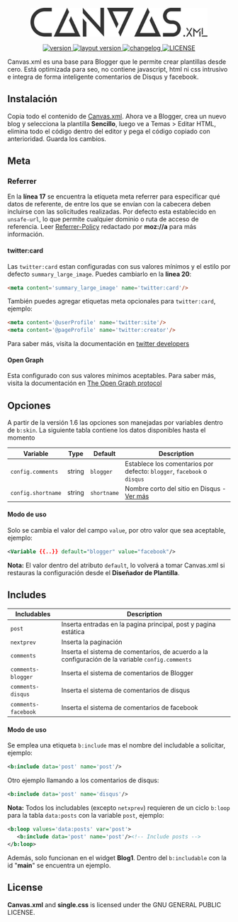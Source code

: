 <p align="center">
	<a href="#url" target="_blank">
		<img src="./static/logo.svg" style='opacity: .8' width="400" alt="Canvas.xml Logo">
	</a>
</p>

<p align="center">
	<a href="https://github.com/zkreations/Canvas.xml/releases/tag/v1.8.0">
		<img src="https://img.shields.io/badge/release-v1.8.0-yellowgreen.svg" alt="version">
	</a>
	<a href="https://raw.githubusercontent.com/zkreations/Canvas.xml/master/Canvas.xml">
		<img src="https://img.shields.io/badge/layout%20version-2-lightgrey.svg" alt="layout version">
	</a>
	<a href="https://github.com/zkreations/Canvas.xml/blob/master/changelog.md">
		<img src="https://img.shields.io/badge/changelog-md-blue.svg" alt="changelog">
	</a>
	<a href="https://github.com/zkreations/Canvas.xml/blob/master/LICENSE">
		<img src="https://img.shields.io/badge/license-GPL%203.0-orange.svg" alt="LICENSE">
	</a>
</p>

Canvas.xml es una base para Blogger que le permite crear plantillas desde cero. Está optimizada para seo, no contiene javascript, html ni css intrusivo e integra de forma inteligente comentarios de Disqus y facebook.

## Instalación

Copia todo el contenido de <a href="https://raw.githubusercontent.com/zkreations/Canvas.xml/master/Canvas.xml" target="_blank">Canvas.xml</a>. Ahora ve a Blogger, crea un nuevo blog y selecciona la plantilla **Sencillo**, luego ve a Temas > Editar HTML, elimina todo el código dentro del editor y pega el código copiado con anterioridad. Guarda los cambios.

## Meta

### Referrer

En la **línea 17** se encuentra la etiqueta meta referrer para especificar qué datos de referente, de entre los que se envían con la cabecera deben incluirse con las solicitudes realizadas. Por defecto esta establecido en `unsafe-url`, lo que permite cualquier dominio o ruta de acceso de referencia. Leer [Referrer-Policy](https://developer.mozilla.org/es/docs/Web/HTTP/Headers/Referrer-Policy) redactado por **moz://a** para más información.

#### twitter:card

Las `twitter:card` estan configuradas con sus valores mínimos y el estilo por defecto `summary_large_image`. Puedes cambiarlo en la **linea 20**:

```html
<meta content='summary_large_image' name='twitter:card'/>
```

También puedes agregar etiquetas meta opcionales para `twitter:card`, ejemplo:

```html
<meta content='@userProfile' name='twitter:site'/>
<meta content='@pageProfile' name='twitter:creator'/>
```

Para saber más, visita la documentación en [twitter developers](https://developer.twitter.com/en/docs/tweets/optimize-with-cards/guides/getting-started.html)

#### Open Graph

Esta configurado con sus valores mínimos aceptables. Para saber más, visita la documentación en [The Open Graph protocol](http://ogp.me/)

## Opciones

A partir de la versión 1.6 las opciones son manejadas por variables dentro de `b:skin`. La siguiente tabla contiene los datos disponibles hasta el momento

| Variable                | Type   |  Default  | Description | 
| ----------------------- | ------ | ----------| ----------------------------- |
| `config.comments`       | string | `blogger` | Establece los comentarios por defecto: `blogger`, `facebook` o `disqus` |
| `config.shortname`   | string | `shortname` | Nombre corto del sitio en Disqus - [Ver más](https://help.disqus.com/installation/whats-a-shortname) |


#### Modo de uso

Solo se cambia el valor del campo `value`, por otro valor  que sea aceptable, ejemplo:

```xml
<Variable {{..}} default="blogger" value="facebook"/>
```

**Nota:** El valor dentro del atributo `default`, lo volverá a tomar Canvas.xml si restauras la configuración desde el **Diseñador de Plantilla**.

## Includes

| Includables                                  |  Description | 
| -------------------------------------------- | ----------------------------------- |
| `post`       | Inserta entradas en la pagina principal, post y pagina estática |
| `nextprev`       | Inserta la paginación |
| `comments`       | Inserta el sistema de comentarios, de acuerdo a la configuración de la variable `config.comments` |
| `comments-blogger`       | Inserta el sistema de comentarios de Blogger |
| `comments-disqus`       | Inserta el sistema de comentarios de disqus |
| `comments-facebook`       | Inserta el sistema de comentarios de facebook |

#### Modo de uso

Se emplea una etiqueta `b:include` mas el nombre del includable a solicitar, ejemplo:

```xml
<b:include data='post' name='post'/>
```

Otro ejemplo llamando a los comentarios de disqus:

```xml
<b:include data='post' name='disqus'/>
```

**Nota:** Todos los includables (excepto `netxprev`) requieren de un ciclo `b:loop` para la tabla `data:posts` con la variable `post`, ejemplo: 

```xml
<b:loop values='data:posts' var='post'>
   <b:include data='post' name='post'/><!-- Include posts -->
</b:loop>
```

Además, solo funcionan en el widget **Blog1**. Dentro del `b:includable` con la id "**main**" se encuentra un ejemplo.


## License

**Canvas.xml** and **single.css** is licensed under the GNU GENERAL PUBLIC LICENSE.